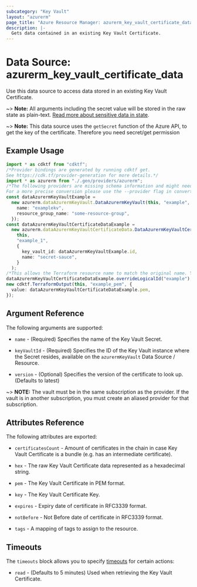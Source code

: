```yaml
---
subcategory: "Key Vault"
layout: "azurerm"
page_title: "Azure Resource Manager: azurerm_key_vault_certificate_data"
description: |-
  Gets data contained in an existing Key Vault Certificate.
---
```


# Data Source: azurerm\_key\_vault\_certificate\_data

Use this data source to access data stored in an existing Key Vault Certificate.

\~> **Note:** All arguments including the secret value will be stored in the raw state as plain-text.
[Read more about sensitive data in state](/docs/state/sensitive-data.html).

\~> **Note:** This data source uses the `getSecret` function of the Azure API, to get the key of the certificate. Therefore you need secret/get permission

## Example Usage

```typescript
import * as cdktf from "cdktf";
/*Provider bindings are generated by running cdktf get.
See https://cdk.tf/provider-generation for more details.*/
import * as azurerm from "./.gen/providers/azurerm";
/*The following providers are missing schema information and might need manual adjustments to synthesize correctly: azurerm.
For a more precise conversion please use the --provider flag in convert.*/
const dataAzurermKeyVaultExample =
  new azurerm.dataAzurermKeyVault.DataAzurermKeyVault(this, "example", {
    name: "examplekv",
    resource_group_name: "some-resource-group",
  });
const dataAzurermKeyVaultCertificateDataExample =
  new azurerm.dataAzurermKeyVaultCertificateData.DataAzurermKeyVaultCertificateData(
    this,
    "example_1",
    {
      key_vault_id: dataAzurermKeyVaultExample.id,
      name: "secret-sauce",
    }
  );
/*This allows the Terraform resource name to match the original name. You can remove the call if you don't need them to match.*/
dataAzurermKeyVaultCertificateDataExample.overrideLogicalId("example");
new cdktf.TerraformOutput(this, "example_pem", {
  value: dataAzurermKeyVaultCertificateDataExample.pem,
});

```

## Argument Reference

The following arguments are supported:

*   `name` - (Required) Specifies the name of the Key Vault Secret.

*   `keyVaultId` - (Required) Specifies the ID of the Key Vault instance where the Secret resides, available on the `azurermKeyVault` Data Source / Resource.

*   `version` - (Optional) Specifies the version of the certificate to look up.  (Defaults to latest)

\~> **NOTE:** The vault must be in the same subscription as the provider. If the vault is in another subscription, you must create an aliased provider for that subscription.

## Attributes Reference

The following attributes are exported:

*   `certificatesCount` - Amount of certificates in the chain in case Key Vault Certificate is a bundle (e.g. has an intermediate certificate).

*   `hex` - The raw Key Vault Certificate data represented as a hexadecimal string.

*   `pem` - The Key Vault Certificate in PEM format.

*   `key` - The Key Vault Certificate Key.

*   `expires` - Expiry date of certificate in RFC3339 format.

*   `notBefore` - Not Before date of certificate in RFC3339 format.

*   `tags` - A mapping of tags to assign to the resource.

## Timeouts

The `timeouts` block allows you to specify [timeouts](https://www.terraform.io/language/resources/syntax#operation-timeouts) for certain actions:

* `read` - (Defaults to 5 minutes) Used when retrieving the Key Vault Certificate.
